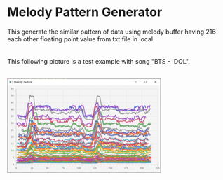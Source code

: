 # Melody Pattern Generator
<div>
  This generate the similar pattern of data using melody buffer having 216 each other floating point value from txt file in local.
  <br /><br /><br />
  This following picture is a test example with song "BTS - IDOL".<br /><br />
</div>
<p style="margin-left: auto; margin-right: auto; display: block;">
  <img src="example.png" width=350px height=215px />
</p>

